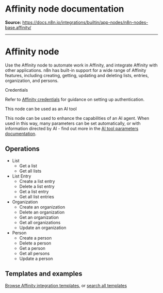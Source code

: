 # Affinity node documentation

**Source:** https://docs.n8n.io/integrations/builtin/app-nodes/n8n-nodes-base.affinity/

---

# Affinity node

Use the Affinity node to automate work in Affinity, and integrate Affinity with other applications. n8n has built-in support for a wide range of Affinity features, including creating, getting, updating and deleting lists, entries, organization, and persons.

Credentials

Refer to [Affinity credentials](../../credentials/affinity/) for guidance on setting up authentication.

This node can be used as an AI tool

This node can be used to enhance the capabilities of an AI agent. When used in this way, many parameters can be set automatically, or with information directed by AI - find out more in the [AI tool parameters documentation](../../../../advanced-ai/examples/using-the-fromai-function/).

## Operations

- List
  - Get a list
  - Get all lists
- List Entry
  - Create a list entry
  - Delete a list entry
  - Get a list entry
  - Get all list entries
- Organization
  - Create an organization
  - Delete an organization
  - Get an organization
  - Get all organizations
  - Update an organization
- Person
  - Create a person
  - Delete a person
  - Get a person
  - Get all persons
  - Update a person

## Templates and examples

[Browse Affinity integration templates](https://n8n.io/integrations/affinity/), or [search all templates](https://n8n.io/workflows/)

